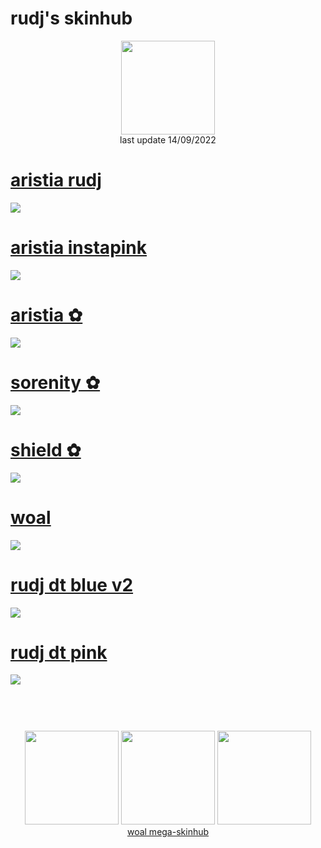 # rudj's skinhub
<p align="center">
<a href="https://osu.ppy.sh/users/11592896">
  <img src="https://a.ppy.sh/11592896"  
       width="150"
       height="150"></a>
<br>
last update 14/09/2022
</p>

# [aristia rudj](https://github.com/rudjx3/skins/raw/main/rudj/aristia%20rudj.osk)
![](https://osu.ppy.sh/ss/18100588/d2cd)

# [aristia instapink](https://github.com/rudjx3/skins/raw/main/rudj/aristia%20instapink.osk)
![](https://osu.ppy.sh/ss/17981062/fc28)

# [aristia ✿](https://github.com/rudjx3/skins/raw/main/rudj/aristia%20%E2%9C%BF.osk)
![](https://cdn.discordapp.com/attachments/830112595854884925/979755482862456882/screenshot361.jpg)

# [sorenity ✿](https://github.com/rudjx3/skins/raw/main/rudj/sorenity%20%E2%9C%BF.osk)
![](https://i.imgur.com/fkmo1k2.png)

# [shield ✿](https://github.com/rudjx3/skins/raw/main/rudj/shield%20%E2%9C%BF.osk)
![](https://i.imgur.com/RB0snK1.png)

# [woal](https://github.com/rudjx3/skins/raw/main/rudj/woal.osk)
![](https://i.imgur.com/f0RCrcz.png)

# [rudj dt blue v2](https://github.com/rudjx3/skins/raw/main/rudj/-%20rudj%20dt%20blue%20v2.osk)
![](https://osu.ppy.sh/ss/17928170/990f)

# [rudj dt pink](https://github.com/rudjx3/skins/raw/main/rudj/-%20rudj%20dt%20pink.osk)
![](https://osu.ppy.sh/ss/17928162/0e12)

#
<p align="center">
  <br></br>
  <a href="https://www.twitch.tv/rudj_osu">
  <img src="https://i.imgur.com/HM030lk.png" 
       width="150" 
       height="150"></a>
  <a href="https://www.youtube.com/channel/UCUFXZiWmZ9in66cgLsXi-xw">
  <img src="https://i.imgur.com/YWbDUUy.png"  
       width="150" 
       height="150"></a>
  <a href="https://twitter.com/rudj_">
  <img src="https://i.imgur.com/PUQ5uWf.png" 
       width="150" 
       height="150"></a>
  <br>
  <a href="README.md">woal mega-skinhub</a>
 </p>
